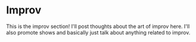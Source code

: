 Improv
===


This is the improv section! I'll post thoughts about the art of improv here. I'll also promote shows and basically just talk about anything related to improv.